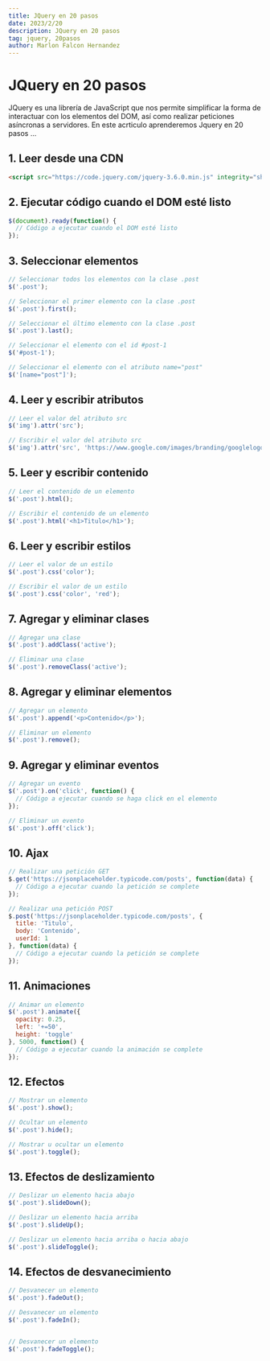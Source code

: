 ```yaml
---
title: JQuery en 20 pasos
date: 2023/2/20
description: JQuery en 20 pasos
tag: jquery, 20pasos
author: Marlon Falcon Hernandez
---
```


# JQuery en 20 pasos
JQuery es una librería de JavaScript que nos permite simplificar la forma de interactuar con los elementos del DOM, así como realizar peticiones asíncronas a servidores. En este acrticulo aprenderemos Jquery en 20 pasos ...

## 1. Leer desde una CDN
```html
<script src="https://code.jquery.com/jquery-3.6.0.min.js" integrity="sha256-/xUj+3OJU5yExlq6GSYGSHk7tPXikynS7ogEvDej/m4=" crossorigin="anonymous"></script>
```

## 2. Ejecutar código cuando el DOM esté listo
```javascript
$(document).ready(function() {
  // Código a ejecutar cuando el DOM esté listo
});
```

## 3. Seleccionar elementos
```javascript
// Seleccionar todos los elementos con la clase .post
$('.post');

// Seleccionar el primer elemento con la clase .post
$('.post').first();

// Seleccionar el último elemento con la clase .post
$('.post').last();

// Seleccionar el elemento con el id #post-1
$('#post-1');

// Seleccionar el elemento con el atributo name="post"
$('[name="post"]');
```

## 4. Leer y escribir atributos
```javascript
// Leer el valor del atributo src
$('img').attr('src');

// Escribir el valor del atributo src
$('img').attr('src', 'https://www.google.com/images/branding/googlelogo/2x/googlelogo_color_272x92dp.png');
```

## 5. Leer y escribir contenido
```javascript
// Leer el contenido de un elemento
$('.post').html();

// Escribir el contenido de un elemento
$('.post').html('<h1>Titulo</h1>');
```

## 6. Leer y escribir estilos
```javascript
// Leer el valor de un estilo
$('.post').css('color');

// Escribir el valor de un estilo
$('.post').css('color', 'red');
```

## 7. Agregar y eliminar clases
```javascript
// Agregar una clase
$('.post').addClass('active');

// Eliminar una clase
$('.post').removeClass('active');
```

## 8. Agregar y eliminar elementos
```javascript
// Agregar un elemento
$('.post').append('<p>Contenido</p>');

// Eliminar un elemento
$('.post').remove();
```

## 9. Agregar y eliminar eventos
```javascript
// Agregar un evento
$('.post').on('click', function() {
  // Código a ejecutar cuando se haga click en el elemento
});

// Eliminar un evento
$('.post').off('click');
```

## 10. Ajax
```javascript
// Realizar una petición GET
$.get('https://jsonplaceholder.typicode.com/posts', function(data) {
  // Código a ejecutar cuando la petición se complete
});

// Realizar una petición POST
$.post('https://jsonplaceholder.typicode.com/posts', {
  title: 'Titulo',
  body: 'Contenido',
  userId: 1
}, function(data) {
  // Código a ejecutar cuando la petición se complete
});
```


## 11. Animaciones
```javascript
// Animar un elemento
$('.post').animate({
  opacity: 0.25,
  left: '+=50',
  height: 'toggle'
}, 5000, function() {
  // Código a ejecutar cuando la animación se complete
});
```

## 12. Efectos
```javascript
// Mostrar un elemento
$('.post').show();

// Ocultar un elemento
$('.post').hide();

// Mostrar u ocultar un elemento
$('.post').toggle();
```

## 13. Efectos de deslizamiento
```javascript
// Deslizar un elemento hacia abajo
$('.post').slideDown();

// Deslizar un elemento hacia arriba
$('.post').slideUp();

// Deslizar un elemento hacia arriba o hacia abajo
$('.post').slideToggle();
```

## 14. Efectos de desvanecimiento
```javascript
// Desvanecer un elemento
$('.post').fadeOut();

// Desvanecer un elemento
$('.post').fadeIn();


// Desvanecer un elemento
$('.post').fadeToggle();
```
